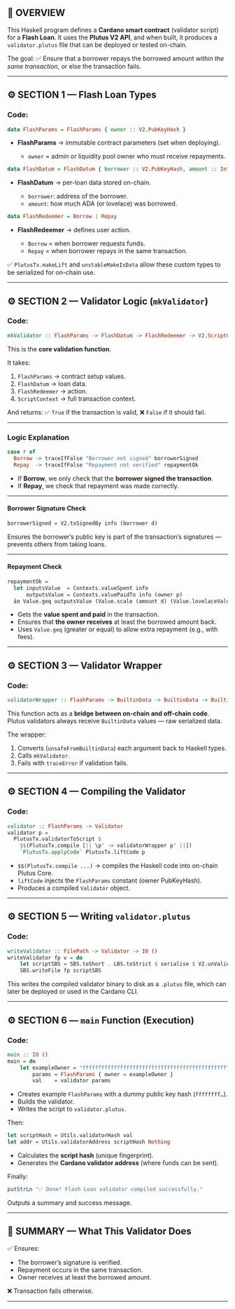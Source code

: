 ## 🧩 OVERVIEW

This Haskell program defines a **Cardano smart contract** (validator script) for a **Flash Loan**.
It uses the **Plutus V2 API**, and when built, it produces a `validator.plutus` file that can be deployed or tested on-chain.

The goal:
✅ Ensure that a borrower repays the borrowed amount *within the same transaction*, or else the transaction fails.

---

## ⚙️ SECTION 1 — Flash Loan Types

### Code:

```haskell
data FlashParams = FlashParams { owner :: V2.PubKeyHash }
```

* **FlashParams** → immutable contract parameters (set when deploying).

  * `owner` = admin or liquidity pool owner who must receive repayments.

```haskell
data FlashDatum = FlashDatum { borrower :: V2.PubKeyHash, amount :: Integer }
```

* **FlashDatum** → per-loan data stored on-chain.

  * `borrower`: address of the borrower.
  * `amount`: how much ADA (or lovelace) was borrowed.

```haskell
data FlashRedeemer = Borrow | Repay
```

* **FlashRedeemer** → defines user action.

  * `Borrow` = when borrower requests funds.
  * `Repay` = when borrower repays in the same transaction.

✅ `PlutusTx.makeLift` and `unstableMakeIsData` allow these custom types to be serialized for on-chain use.

---

## ⚙️ SECTION 2 — Validator Logic (`mkValidator`)

### Code:

```haskell
mkValidator :: FlashParams -> FlashDatum -> FlashRedeemer -> V2.ScriptContext -> Bool
```

This is the **core validation function**.

It takes:

1. `FlashParams` → contract setup values.
2. `FlashDatum` → loan data.
3. `FlashRedeemer` → action.
4. `ScriptContext` → full transaction context.

And returns:
✅ `True` if the transaction is valid, ❌ `False` if it should fail.

---

### Logic Explanation

```haskell
case r of
  Borrow -> traceIfFalse "Borrower not signed" borrowerSigned
  Repay  -> traceIfFalse "Repayment not verified" repaymentOk
```

* If **Borrow**, we only check that the **borrower signed the transaction**.
* If **Repay**, we check that repayment was made correctly.

---

#### Borrower Signature Check

```haskell
borrowerSigned = V2.txSignedBy info (borrower d)
```

Ensures the borrower’s public key is part of the transaction’s signatures — prevents others from taking loans.

---

#### Repayment Check

```haskell
repaymentOk =
  let inputsValue  = Contexts.valueSpent info
      outputsValue = Contexts.valuePaidTo info (owner p)
  in Value.geq outputsValue (Value.scale (amount d) (Value.lovelaceValueOf 1))
```

* Gets the **value spent and paid** in the transaction.
* Ensures that **the owner receives** at least the borrowed amount back.
* Uses `Value.geq` (greater or equal) to allow extra repayment (e.g., with fees).

---

## ⚙️ SECTION 3 — Validator Wrapper

### Code:

```haskell
validatorWrapper :: FlashParams -> BuiltinData -> BuiltinData -> BuiltinData -> BuiltinData -> ()
```

This function acts as a **bridge between on-chain and off-chain code**.
Plutus validators always receive `BuiltinData` values — raw serialized data.

The wrapper:

1. Converts (`unsafeFromBuiltinData`) each argument back to Haskell types.
2. Calls `mkValidator`.
3. Fails with `traceError` if validation fails.

---

## ⚙️ SECTION 4 — Compiling the Validator

### Code:

```haskell
validator :: FlashParams -> Validator
validator p =
  PlutusTx.validatorToScript $
    $$(PlutusTx.compile [|| \p' -> validatorWrapper p' ||])
    `PlutusTx.applyCode` PlutusTx.liftCode p
```

* `$$(PlutusTx.compile ...)` → compiles the Haskell code into on-chain Plutus Core.
* `liftCode` injects the `FlashParams` constant (owner PubKeyHash).
* Produces a compiled `Validator` object.

---

## ⚙️ SECTION 5 — Writing `validator.plutus`

### Code:

```haskell
writeValidator :: FilePath -> Validator -> IO ()
writeValidator fp v = do
    let scriptSBS = SBS.toShort . LBS.toStrict $ serialise $ V2.unValidatorScript v
    SBS.writeFile fp scriptSBS
```

This writes the compiled validator binary to disk as a `.plutus` file,
which can later be deployed or used in the Cardano CLI.

---

## ⚙️ SECTION 6 — `main` Function (Execution)

### Code:

```haskell
main :: IO ()
main = do
    let exampleOwner = "ffffffffffffffffffffffffffffffffffffffffffffffffffffffffffffffff"
        params = FlashParams { owner = exampleOwner }
        val    = validator params
```

* Creates example `FlashParams` with a dummy public key hash (`ffffffff…`).
* Builds the validator.
* Writes the script to `validator.plutus`.

Then:

```haskell
let scriptHash = Utils.validatorHash val
let addr = Utils.validatorAddress scriptHash Nothing
```

* Calculates the **script hash** (unique fingerprint).
* Generates the **Cardano validator address** (where funds can be sent).

Finally:

```haskell
putStrLn "✅ Done! Flash Loan validator compiled successfully."
```

Outputs a summary and success message.

---

## 🧠 SUMMARY — What This Validator Does

✅ Ensures:

* The borrower’s signature is verified.
* Repayment occurs in the same transaction.
* Owner receives at least the borrowed amount.

❌ Transaction fails otherwise.

---

